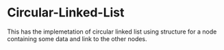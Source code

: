 # Circular-Linked-List
This has the implemetation of circular linked list using structure for a node containing some data and link to the other nodes.
